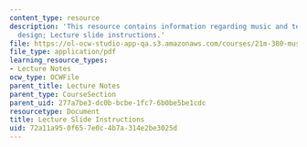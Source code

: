 ```yaml
---
content_type: resource
description: 'This resource contains information regarding music and technology: Sound
  design; Lecture slide instructions.'
file: https://ol-ocw-studio-app-qa.s3.amazonaws.com/courses/21m-380-music-and-technology-sound-design-spring-2016/72a11a950f657e0c4b7a314e2be3025d_MIT21M_380S16_LecInstruct.pdf
file_type: application/pdf
learning_resource_types:
- Lecture Notes
ocw_type: OCWFile
parent_title: Lecture Notes
parent_type: CourseSection
parent_uid: 277a7be3-dc0b-bcbe-1fc7-6b0be5be1cdc
resourcetype: Document
title: Lecture Slide Instructions
uid: 72a11a95-0f65-7e0c-4b7a-314e2be3025d
---
```


